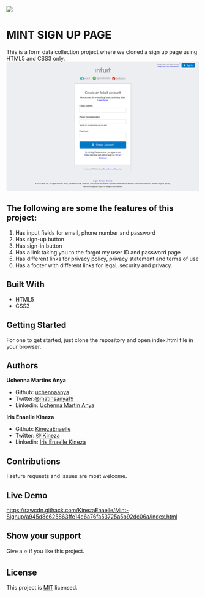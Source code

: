 ![](https://img.shields.io/badge/Microverse-blueviolet)

# MINT SIGN UP PAGE
This is a form data collection project where we cloned a sign up page using HTML5 and CSS3 only.
![screenshot](assets/images/screenshot.png)

## The following are some the features of this project:

1. Has input fields for email, phone number and password
2. Has sign-up button
3. Has sign-in button
4. Has a link taking you to the forgot my user ID and password page
5. Has different links for privacy policy, privacy statement and terms of use
6. Has a footer with different links for legal, security and privacy.

## Built With

- HTML5
- CSS3

## Getting Started 

For one to get started, just clone the repository and open index.html file in your browser.

## Authors

 **Uchenna Martins Anya**

- Github: [uchennaanya](https://github.com/uchennaanya)
- Twitter:[@matinsanya19](https://twitter.com/martinsanya19)
- Linkedin: [Uchenna Martin Anya](https://www.linkedin.com/in/uchenna-anya/)


**Iris Enaelle Kineza** 

- Github: [KinezaEnaelle](https://github.com/KinezaEnaelle)
- Twitter: [@IKineza](https://twitter.com/ikineza)
- Linkedin: [Iris Enaelle Kineza](https://www.linkedin.com/in/iris-enaelle-kineza-25a676187/)

## Contributions

Faeture requests and issues are most welcome.

## Live Demo 

https://rawcdn.githack.com/KinezaEnaelle/Mint-Signup/a945d8e625863ffe14e6a76fa53725a5b92dc06a/index.html

## Show your support

Give a ⭐️ if you like this project.


## License

This project is [MIT](https://github.com/KinezaEnaelle/Mint-Signup/blob/master/LICENSE) licensed.
